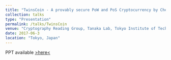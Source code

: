 ```yaml
---
title: "TwinsCoin - A provably secure PoW and PoS Cryptocurrency by Chepurnoy et al."
collection: talks
type: "Presentation"
permalink: /talks/TwinsCoin
venue: "Cryptography Reading Group, Tanaka Lab, Tokyo Institute of Techonology, Tokyo"
date: 2017-06-3
location: "Tokyo, Japan"
---
```

PPT available [>here<](https://github.com/mayank0403/mayank0403.github.io/files/TwinsCoin.pdf)
